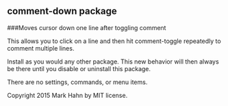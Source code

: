 
## comment-down package

###Moves cursor down one line after toggling comment

This allows you to click on a line and then hit comment-toggle repeatedly to comment multiple lines.

Install as you would any other package.  This new behavior will then always be there until you disable or uninstall this package.

There are no settings, commands, or menu items.

Copyright 2015 Mark Hahn by MIT license.